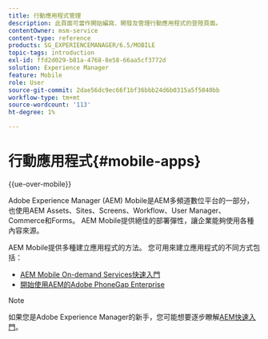 ```yaml
---
title: 行動應用程式管理
description: 此頁面可當作開始編寫、開發及管理行動應用程式的登陸頁面。
contentOwner: msm-service
content-type: reference
products: SG_EXPERIENCEMANAGER/6.5/MOBILE
topic-tags: introduction
exl-id: ffd2d029-b81a-4768-8e58-66aa5cf3772d
solution: Experience Manager
feature: Mobile
role: User
source-git-commit: 2dae56dc9ec66f1bf36bbb24d6b0315a5f5040bb
workflow-type: tm+mt
source-wordcount: '113'
ht-degree: 1%

---
```


# 行動應用程式{#mobile-apps}

{{ue-over-mobile}}

Adobe Experience Manager (AEM) Mobile是AEM多頻道數位平台的一部分，也使用AEM Assets、Sites、Screens、Workflow、User Manager、Commerce和Forms。 AEM Mobile提供絕佳的部署彈性，讓企業能夠使用各種內容來源。

AEM Mobile提供多種建立應用程式的方法。 您可用來建立應用程式的不同方式包括：

* [AEM Mobile On-demand Services快速入門](/help/mobile/aem-mobile-on-demand.md)
* [開始使用AEM的Adobe PhoneGap Enterprise](/help/mobile/developing-in-phonegap.md)

>[!NOTE]
>
>如果您是Adobe Experience Manager的新手，您可能想要逐步瞭解[AEM快速入門](/help/sites-deploying/deploy.md)。
